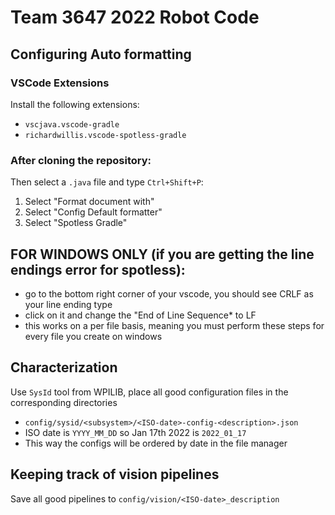 # Team 3647 2022 Robot Code

## Configuring Auto formatting

### VSCode Extensions
Install the following extensions:

- `vscjava.vscode-gradle`
- `richardwillis.vscode-spotless-gradle`

### After cloning the repository:
Then select a `.java` file and type `Ctrl+Shift+P`:
1. Select "Format document with"
2. Select "Config Default formatter"
3. Select "Spotless Gradle"

## FOR WINDOWS ONLY (if you are getting the line endings error for spotless):
* go to the bottom right corner of your vscode, you should see CRLF as your line ending type
* click on it and change the "End of Line Sequence* to LF
* this works on a per file basis, meaning you must perform these steps for every file you create on windows

## Characterization
Use `SysId` tool from WPILIB, place all good configuration files in the corresponding directories
- `config/sysid/<subsystem>/<ISO-date>-config-<description>.json`
- ISO date is `YYYY_MM_DD` so Jan 17th 2022 is `2022_01_17`
- This way the configs will be ordered by date in the file manager

## Keeping track of vision pipelines
Save all good pipelines to `config/vision/<ISO-date>_description`